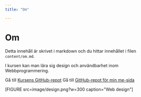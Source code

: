 ```yaml
---
title: "Om"

---
```

Om
=========================

Detta innehåll är skrivet i markdown och du hittar innehållet i filen `content/om.md`.

I kursen kan man lära sig design och användbarhet inom Webbprogrammering.

Gå till [Kursens GitHub-repot](https://github.com/hsh803/design)
Gå till [GitHub-repot för min me-sida](https://github.com/hsh803/minsida)


[FIGURE src=image/design.png?w=300 caption="Web design"]
